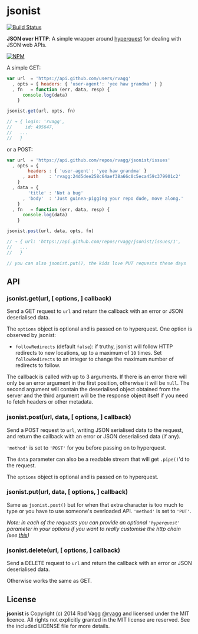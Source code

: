 # jsonist

[![Build Status](https://secure.travis-ci.org/rvagg/jsonist.png)](http://travis-ci.org/rvagg/jsonist)

**JSON over HTTP**: A simple wrapper around [hyperquest](https://github.com/substack/hyperquest) for dealing with JSON web APIs.

[![NPM](https://nodei.co/npm/jsonist.svg)](https://nodei.co/npm/jsonist/)

A simple GET:

```js
var url  = 'https://api.github.com/users/rvagg'
  , opts = { headers: { 'user-agent': 'yee haw grandma' } }
  , fn   = function (err, data, resp) {
      console.log(data)
    }

jsonist.get(url, opts, fn)

// → { login: 'rvagg',
//     id: 495647,
//   ...
//   }

```

or a POST:

```js
var url  = 'https://api.github.com/repos/rvagg/jsonist/issues'
  , opts = {
        headers : { 'user-agent': 'yee haw grandma' }
      , auth    : 'rvagg:24d5dee258c64aef38a66c0c5eca459c379901c2'
    }
  , data = {
        'title' : 'Not a bug'
      , 'body'  : 'Just guinea-pigging your repo dude, move along.'
    }
  , fn   = function (err, data, resp) {
      console.log(data)
    }

jsonist.post(url, data, opts, fn)

// → { url: 'https://api.github.com/repos/rvagg/jsonist/issues/1',
//   ...
//   }

// you can also jsonist.put(), the kids love PUT requests these days
```

## API

### jsonist.get(url, [ options, ] callback)

Send a GET request to `url` and return the callback with an error or JSON deserialised data.

The `options` object is optional and is passed on to hyperquest. One option is observed by jsonist:

* `followRedirects` (default `false`): if truthy, jsonist will follow HTTP redirects to new locations, up to a maximum of `10` times. Set `followRedirects` to an integer to change the maximum number of redirects to follow.

The callback is called with up to 3 arguments. If there is an error there will only be an error argument in the first position, otherwise it will be `null`. The second argument will contain the deserialised object obtained from the server and the third argument will be the response object itself if you need to fetch headers or other metadata.

### jsonist.post(url, data, [ options, ] callback)

Send a POST request to `url`, writing JSON serialised data to the request, and return the callback with an error or JSON deserialised data (if any).

`'method'` is set to `'POST'` for you before passing on to hyperquest.

The `data` parameter can also be a readable stream that will get `.pipe()`'d to the request.

The `options` object is optional and is passed on to hyperquest.

### jsonist.put(url, data, [ options, ] callback)

Same as  `jsonist.post()` but for when that extra character is too much to type or you have to use someone's overloaded API. `'method'` is set to `'PUT'`.

*Note: in each of the requests you can provide an optional `'hyperquest'` parameter in your options if you want to really customise the http chain (see [this](https://github.com/hyperquest))*

### jsonist.delete(url, [ options, ] callback)

Send a DELETE request to `url` and return the callback with an error or JSON deserialised data.

Otherwise works the same as GET.

## License

**jsonist** is Copyright (c) 2014 Rod Vagg [@rvagg](https://github.com/rvagg) and licensed under the MIT licence. All rights not explicitly granted in the MIT license are reserved. See the included LICENSE file for more details.

